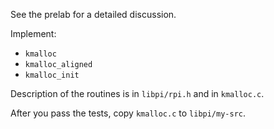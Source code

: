 See the prelab for a detailed discussion.

Implement:
  - `kmalloc`
  - `kmalloc_aligned`
  - `kmalloc_init`

Description of the routines is in `libpi/rpi.h` and in `kmalloc.c`.

After you pass the tests, copy `kmalloc.c` to `libpi/my-src`.
